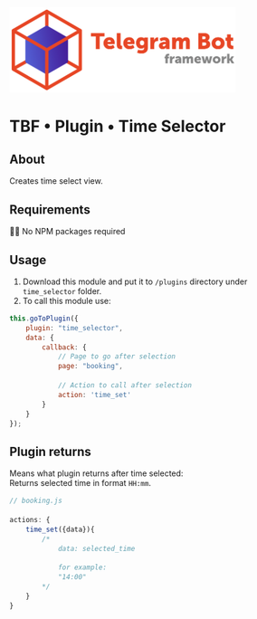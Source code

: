 <img src="https://github.com/powerdot/Telegram-Bot-Framework/blob/master/assets/head1-crop-trans.png?raw=true" width=400/>

# TBF • Plugin • Time Selector

## About
Creates time select view.  

## Requirements

🙅‍♂️ No NPM packages required

## Usage

1. Download this module and put it to `/plugins` directory under `time_selector` folder.
2. To call this module use:
```js
this.goToPlugin({
    plugin: "time_selector",
    data: {
        callback: { 
            // Page to go after selection
            page: "booking", 

            // Action to call after selection
            action: 'time_set' 
        }
    }
});
```

## Plugin returns

Means what plugin returns after time selected:  
Returns selected time in format `HH:mm`.

```js
// booking.js

actions: {
    time_set({data}){
        /*
            data: selected_time

            for example:
            "14:00"
        */
    }
}
```



